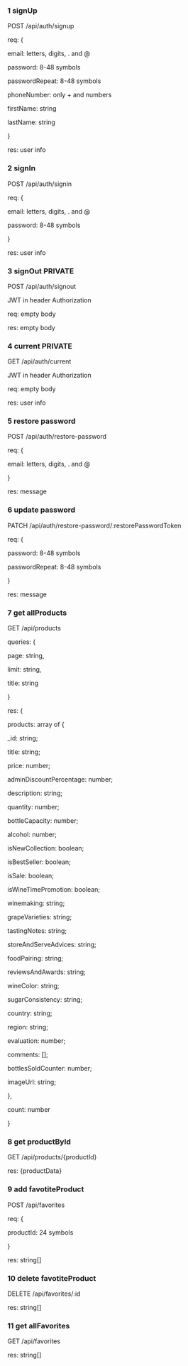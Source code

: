 ### 1 signUp

POST /api/auth/signup

req: {

email: letters, digits, . and @

password: 8-48 symbols

passwordRepeat: 8-48 symbols

phoneNumber: only + and numbers

firstName: string

lastName: string

}

res: user info

### 2 signIn

POST /api/auth/signin

req: {

email: letters, digits, . and @

password: 8-48 symbols

}

res: user info

### 3 signOut PRIVATE

POST /api/auth/signout

JWT in header Authorization

req: empty body

res: empty body

### 4 current PRIVATE

GET /api/auth/current

JWT in header Authorization

req: empty body

res: user info

### 5 restore password

POST /api/auth/restore-password

req: {

email: letters, digits, . and @

}

res: message

### 6 update password

PATCH /api/auth/restore-password/:restorePasswordToken

req: {

password: 8-48 symbols

passwordRepeat: 8-48 symbols

}

res: message

### 7 get allProducts

GET /api/products

queries: {

page: string,

limit: string,

title: string

}

res: {

products: array of {

_id: string;

title: string;

price: number;

adminDiscountPercentage: number;

description: string;

quantity: number;

bottleCapacity: number;

alcohol: number;

isNewCollection: boolean;

isBestSeller: boolean;

isSale: boolean;

isWineTimePromotion: boolean;

winemaking: string;

grapeVarieties: string;

tastingNotes: string;

storeAndServeAdvices: string;

foodPairing: string;

reviewsAndAwards: string;

wineColor: string;

sugarConsistency: string;

country: string;

region: string;

evaluation: number;

comments: [];

bottlesSoldCounter: number;

imageUrl: string;

},

count: number

}

### 8 get productById

GET /api/products/{productId}

res: {productData}

### 9 add favotiteProduct

POST /api/favorites

req: {

productId: 24 symbols

}

res: string[]

### 10 delete favotiteProduct

DELETE /api/favorites/:id

res: string[]

### 11 get allFavorites

GET /api/favorites

res: string[]
